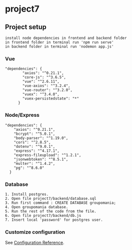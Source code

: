 # project7

## Project setup
```
install node dependencies in frontend and backend folder
in frontend folder in terminal run 'npm run serve'
in backend folder in terminal run 'nodemon app.js'

```

### Vue
```
"dependencies": {
        "axios": "^0.21.1",
        "core-js": "^3.6.5",
        "vue": "^2.6.11",
        "vue-axios": "^3.2.4",
        "vue-router": "^3.2.0",
        "vuex": "^3.4.0",
        "vuex-persistedstate": "*"
      }
```

### Node/Express
```
"dependencies": {
    "axios": "^0.21.1",
    "bcrypt": "^5.0.1",
    "body-parser": "^1.19.0",
    "cors": "^2.8.5",
    "dotenv": "^9.0.1",
    "express": "^4.17.1",
    "express-fileupload": "^1.2.1",
    "jsonwebtoken": "^8.5.1",
    "multer": "^1.4.2",
    "pg": "^8.6.0"
  }
```

### Database
```
1. Install postgres.
2. Open file project7/backend/database.sql
3. Run first command : CREATE DATABASE groupomania;
4. Open groupomania database.
5. Run the rest of the code from the file.
6. Open file project7/backend/db.js
7. Insert local 'password' for postgres user.
```

### Customize configuration
See [Configuration Reference](https://cli.vuejs.org/config/).
